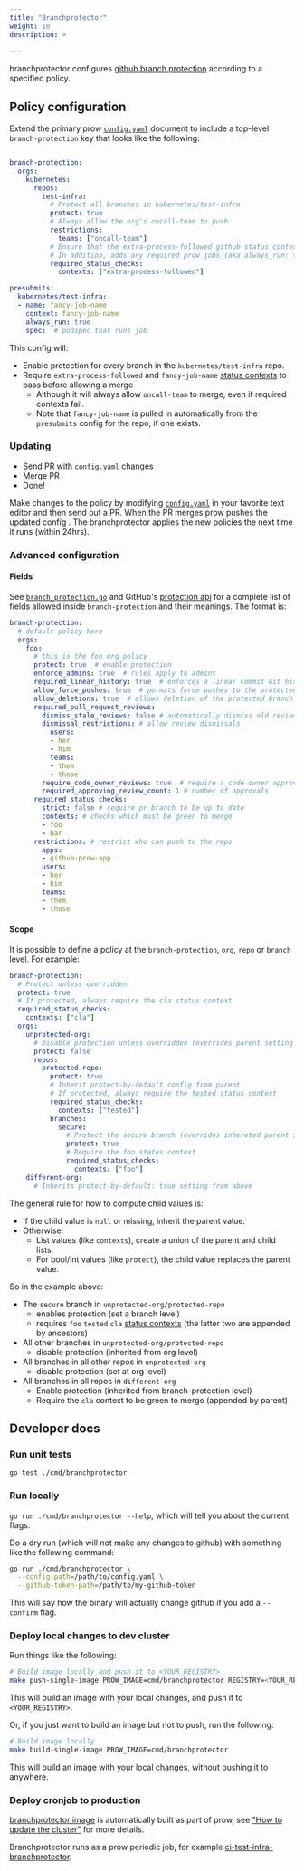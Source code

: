 ```yaml
---
title: "Branchprotector"
weight: 10
description: >
  
---
```


branchprotector configures [github branch protection] according to a specified
policy.

## Policy configuration

Extend the primary prow [`config.yaml`] document to include a top-level
`branch-protection` key that looks like the following:

```yaml

branch-protection:
  orgs:
    kubernetes:
      repos:
        test-infra:
          # Protect all branches in kubernetes/test-infra
          protect: true
          # Always allow the org's oncall-team to push
          restrictions:
            teams: ["oncall-team"]
          # Ensure that the extra-process-followed github status context passes.
          # In addition, adds any required prow jobs (aka always_run: true)
          required_status_checks:
            contexts: ["extra-process-followed"]

presubmits:
  kubernetes/test-infra:
  - name: fancy-job-name
    context: fancy-job-name
    always_run: true
    spec:  # podspec that runs job
```

This config will:

* Enable protection for every branch in the `kubernetes/test-infra`
repo.
* Require `extra-process-followed` and `fancy-job-name` [status contexts] to pass
    before allowing a merge
  * Although it will always allow `oncall-team` to merge, even if required
      contexts fail.
  * Note that `fancy-job-name` is pulled in automatically from the
      `presubmits` config for the repo, if one exists.

### Updating

* Send PR with `config.yaml` changes
* Merge PR
* Done!

Make changes to the policy by modifying [`config.yaml`] in your favorite text
editor and then send out a PR. When the PR merges prow pushes the updated config
. The branchprotector applies the new policies the next time it runs (within
24hrs).

### Advanced configuration

#### Fields

See [`branch_protection.go`] and GitHub's [protection api] for a complete list of fields allowed
inside `branch-protection` and their meanings. The format is:

```yaml
branch-protection:
  # default policy here
  orgs:
    foo:
      # this is the foo org policy
      protect: true  # enable protection
      enforce_admins: true  # rules apply to admins
      required_linear_history: true  # enforces a linear commit Git history
      allow_force_pushes: true  # permits force pushes to the protected branch
      allow_deletions: true  # allows deletion of the protected branch
      required_pull_request_reviews:
        dismiss_stale_reviews: false # automatically dismiss old reviews
        dismissal_restrictions: # allow review dismissals
          users:
          - her
          - him
          teams:
          - them
          - those
        require_code_owner_reviews: true  # require a code owner approval
        required_approving_review_count: 1 # number of approvals
      required_status_checks:
        strict: false # require pr branch to be up to date
        contexts: # checks which must be green to merge
        - foo
        - bar
      restrictions: # restrict who can push to the repo
        apps:
        - github-prow-app
        users:
        - her
        - him
        teams:
        - them
        - those
```

#### Scope

It is possible to define a policy at the
`branch-protection`, `org`, `repo` or `branch` level. For example:

```yaml
branch-protection:
  # Protect unless overridden
  protect: true
  # If protected, always require the cla status context
  required_status_checks:
    contexts: ["cla"]
  orgs:
    unprotected-org:
      # Disable protection unless overridden (overrides parent setting of true)
      protect: false
      repos:
        protected-repo:
          protect: true
          # Inherit protect-by-default config from parent
          # If protected, always require the tested status context
          required_status_checks:
            contexts: ["tested"]
          branches:
            secure:
              # Protect the secure branch (overrides inhereted parent setting of false)
              protect: true
              # Require the foo status context
              required_status_checks:
                contexts: ["foo"]
    different-org:
      # Inherits protect-by-default: true setting from above
```

The general rule for how to compute child values is:

* If the child value is `null` or missing, inherit the parent value.
* Otherwise:
  * List values (like `contexts`), create a union of the parent and child lists.
  * For bool/int values (like `protect`), the child value replaces the parent value.

So in the example above:

* The `secure` branch in `unprotected-org/protected-repo`
  * enables protection (set a branch level)
  * requires `foo` `tested` `cla` [status contexts]
      (the latter two are appended by ancestors)
* All other branches in `unprotected-org/protected-repo`
  * disable protection (inherited from org level)
* All branches in all other repos in `unprotected-org`
  * disable protection (set at org level)
* All branches in all repos in `different-org`
  * Enable protection (inherited from branch-protection level)
  * Require the `cla` context to be green to merge (appended by parent)

## Developer docs

### Run unit tests

`go test ./cmd/branchprotector`

### Run locally

`go run ./cmd/branchprotector --help`, which will tell you about the
current flags.

Do a dry run (which will not make any changes to github) with
something like the following command:

```sh
go run ./cmd/branchprotector \
  --config-path=/path/to/config.yaml \
  --github-token-path=/path/to/my-github-token
```

This will say how the binary will actually change github if you add a
`--confirm` flag.

### Deploy local changes to dev cluster

Run things like the following:

```sh
# Build image locally and push it to <YOUR_REGISTRY>
make push-single-image PROW_IMAGE=cmd/branchprotector REGISTRY=<YOUR_REGISTRY>
```

This will build an image with your local changes, and push it to `<YOUR_REGISTRY>`.

Or, if you just want to build an image but not to push, run the following:


```sh
# Build image locally
make build-single-image PROW_IMAGE=cmd/branchprotector
```

This will build an image with your local changes, without pushing it to anywhere.

### Deploy cronjob to production

[branchprotector image](https://gcr.io/k8s-prow/branchprotector) is automatically built
as part of prow, see
["How to update the cluster"](/docs/build-test-update/#how-to-update-the-cluster)
for more details.

Branchprotector runs as a prow periodic job, for example
[ci-test-infra-branchprotector](https://github.com/kubernetes/test-infra/blob/6155b657d8958e60e6767be6569863e4dd08c413/config/jobs/kubernetes/test-infra/test-infra-trusted.yaml#L662).

[`branch_protection.go`]: https://github.com/kubernetes/test-infra/tree/master/prow/config/branch_protection.go
[`config.yaml`]: https://github.com/kubernetes/test-infra/tree/master/config/prow/config.yaml
[github branch protection]: https://docs.github.com/en/repositories/configuring-branches-and-merges-in-your-repository/defining-the-mergeability-of-pull-requests/about-protected-branches
[status contexts]: https://developer.github.com/v3/repos/statuses/#create-a-status
[protection api]: https://developer.github.com/v3/repos/branches/#update-branch-protection
